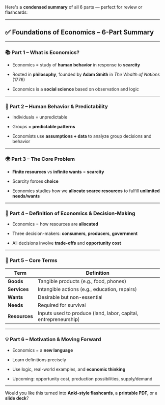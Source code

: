 Here's a **condensed summary** of all 6 parts — perfect for review or flashcards:

---

## ✅ **Foundations of Economics – 6-Part Summary**

---

### 📚 **Part 1 – What is Economics?**

- Economics = study of **human behavior** in response to **scarcity**
    
- Rooted in **philosophy**, founded by **Adam Smith** in _The Wealth of Nations_ (1776)
    
- Economics is a **social science** based on observation and logic
    

---

### 🧠 **Part 2 – Human Behavior & Predictability**

- Individuals = unpredictable
    
- Groups = **predictable patterns**
    
- Economists use **assumptions + data** to analyze group decisions and behavior
    

---

### 🌍 **Part 3 – The Core Problem**

- **Finite resources** vs **infinite wants** = **scarcity**
    
- Scarcity forces **choice**
    
- Economics studies how we **allocate scarce resources** to fulfill **unlimited needs/wants**
    

---

### 📖 **Part 4 – Definition of Economics & Decision-Making**

- Economics = how resources are **allocated**
    
- Three decision-makers: **consumers**, **producers**, **government**
    
- All decisions involve **trade-offs** and **opportunity cost**
    

---

### 📝 **Part 5 – Core Terms**

|Term|Definition|
|---|---|
|**Goods**|Tangible products (e.g., food, phones)|
|**Services**|Intangible actions (e.g., education, repairs)|
|**Wants**|Desirable but non-essential|
|**Needs**|Required for survival|
|**Resources**|Inputs used to produce (land, labor, capital, entrepreneurship)|

---

### 💡 **Part 6 – Motivation & Moving Forward**

- Economics = a **new language**
    
- Learn definitions precisely
    
- Use logic, real-world examples, and **economic thinking**
    
- Upcoming: opportunity cost, production possibilities, supply/demand
    

---

Would you like this turned into **Anki-style flashcards**, a **printable PDF**, or a **slide deck**?